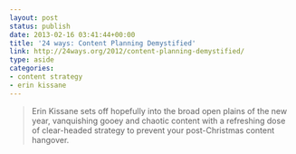 ```yaml
---
layout: post
status: publish
date: 2013-02-16 03:41:44+00:00
title: '24 ways: Content Planning Demystified'
link: http://24ways.org/2012/content-planning-demystified/
type: aside
categories:
- content strategy
- erin kissane
---
```


> 
  
> 
> Erin Kissane sets off hopefully into the broad open plains of the new year, vanquishing gooey and chaotic content with a refreshing dose of clear-headed strategy to prevent your post-Christmas content hangover.
> 
> 

